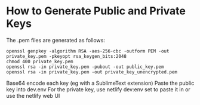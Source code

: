 # How to Generate Public and Private Keys

The .pem files are generated as follows:

```
openssl genpkey -algorithm RSA -aes-256-cbc -outform PEM -out private_key.pem -pkeyopt rsa_keygen_bits:2048
chmod 400 private_key.pem
openssl rsa -in private_key.pem -pubout -out public_key.pem
openssl rsa -in private_key.pem -out private_key_unencrypted.pem
```

Base64 encode each key (eg with a SublimeText extension)
Paste the public key into dev.env
For the private key, use netlify dev:env set to paste it in or use the netlify web UI

